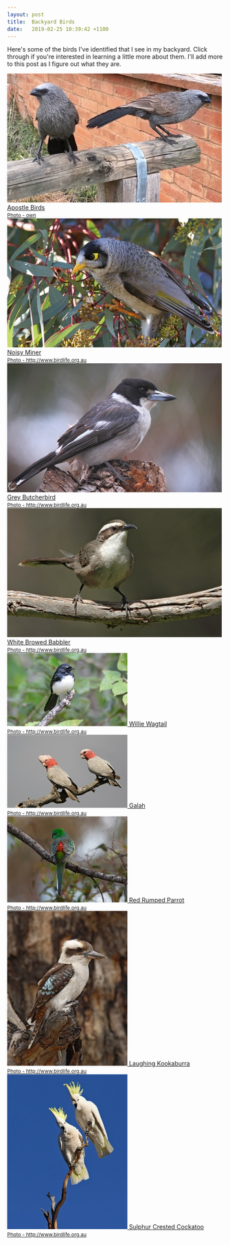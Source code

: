 ```yaml
---
layout: post
title:  Backyard Birds
date:   2019-02-25 10:39:42 +1100
---
```


Here's some of the birds I've identified that I see in my backyard. Click through if you're interested in learning a little more about them. I'll add more to this post as I figure out what they are.

<div class="thirds">
<a href="http://www.birdlife.org.au/bird-profile/apostlebird"><img src="/images/apostlebird.jpg">
Apostle Birds<br/>
<small>Photo - own</small></a>
</div>
<div class="thirds">
<a href="http://www.birdlife.org.au/bird-profile/noisy-miner"><img src="/images/noisyminer.jpg">
Noisy Miner<br/>
<small>Photo - http://www.birdlife.org.au</small></a>
</div>
<div class="thirds">
<a href="http://www.birdlife.org.au/bird-profile/grey-butcherbird"><img src="/images/greybutcherbird.jpg">
Grey Butcherbird<br/>
<small>Photo - http://www.birdlife.org.au</small></a>
</div>
<div class="thirds">
<a href="http://www.birdlife.org.au/bird-profile/white-browed-babbler"><img src="/images/whitebrowedbabbler.jpg">
White Browed Babbler<br/>
<small>Photo - http://www.birdlife.org.au</small></a>
</div>
<div class="thirds">
<a href="http://www.birdlife.org.au/bird-profile/willie-wagtail"><img src="/images/williewagtail.jpg">
Willie Wagtail<br/>
<small>Photo - http://www.birdlife.org.au</small></a>
</div>
<div class="thirds">
<a href="http://www.birdlife.org.au/bird-profile/galah"><img src="/images/galah.jpg">
Galah<br/>
<small>Photo - http://www.birdlife.org.au</small></a>
</div>
<div class="thirds">
<a href="http://www.birdlife.org.au/bird-profile/red-rumped-parrot"><img src="/images/redrumpedparrot.jpg">
Red Rumped Parrot<br/>
<small>Photo - http://www.birdlife.org.au</small></a>
</div>
<div class="thirds">
<a href="http://www.birdlife.org.au/bird-profile/laughing-kookaburra"><img src="/images/kookaburra.jpg">
Laughing Kookaburra<br/>
<small>Photo - http://www.birdlife.org.au</small></a>
</div>
<div class="thirds">
<a href="http://www.birdlife.org.au/bird-profile/sulphur-crested-cockatoo"><img src="/images/sulphurcrest.jpg">
Sulphur Crested Cockatoo<br/>
<small>Photo - http://www.birdlife.org.au</small></a>
</div>
